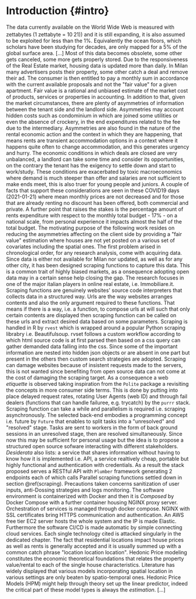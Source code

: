 # Introduction {#intro}

<!--  You can label chapter and section titles using `{#label}` after them, e.g., we can reference Chapter \@ref(intro). If you do not manually label them, there will be automatic labels anyway, e.g., Chapter \@ref(methods).-->

The data currently available on the World Wide Web is measured with zettabytes ($1$ zettabyte = $10^~$21)) and it is still expanding, it is also assumed to be exploited for less than the 1%. Equivalently the ocean floors, which scholars have been studying for decades, are only mapped for a 5% of the global surface area. [...] Most of this data becomes obsolete, some other gets canceled, some more gets properly stored. Due to the responsiveness of the Real Estate market, housing data is updated more than daily. In Milan many advertisers posts their property, some other catch a deal and remove their ad. The consumer is then entitled to pay a monthly sum in accordance with the current available proposals and not the "fair value" for a given apartment. Fair value is a rational and unbiased estimate of the market cost of products, services or properties in accounting. In addition to that, given the market circumstances, there are plenty of asymmetries of information between the tenant side and the landlord side. Asymmetries may account hidden costs such as condominium in which are joined some utilities or even the absence of crockery, in the end expenditures related to the fee due to the intermediary. Asymmetries are also found in the nature of the rental economic action and the context in which they are happening, that means rents are transient accommodation options in a context where it happens quite often to change accommodation, and this generates urgency and hurry. The economic conditions in which deals are closed are very unbalanced, a landlord can take some time and consider its opportunities, on the contrary the tenant has the exigency to settle down and start to work/study. These conditions are exacerbated by toxic macroeconomics where demand is much steeper than offer and salaries are not sufficient to make ends meet, this is also truer for young people and juniors. A couple of facts that support these considerations are seen in these COVID19 days (2021-01-21) where mean monthly prices are not decreased and for those that are already renting no discount has been offered, both commercial and private. A further point that raises the stakes is the percentage amount of rents expenditure with respect to the monthly total budget - 17% - on a national scale, from personal experience it impacts almost the half of the total budget.
The motivating purpose of the following work resides on reducing the asymmetries affecting on the client side by providing a "fair value" estimation where houses are not yet posted on a various set of covariates including the spatial ones. 
The first problem arised in chronological order, for any research analysis, come with acquiring data. Since data is either not available for Milan nor updated, as well as for any other city, it has been designed scraping functions to capture this data. This is a common trait of highly biased markets, as a onsequence adopting open data may in a certain sense help closing the gap. The research focuses in one of the major italian players in online real estate, i.e. Immobiliare.it. Scraping functions are genuinely websites' source code interpreters that collects data in a structured way. Urls are the way websites arranges contents and also the only argument required to these functions. That means if there is a way, i.e. a function, to compose urls at will such that only certain contents are displayed then scraping function can be called on these urls and extract desired data based on some parameters. Scraping is handled in R by `rvest` which is wrapped around a popular Python scraping librabry i.e. Beautifulsoup. rvset follows a custom workflow according to which html source code is at first parsed then based on a css query can gather demanded data falling into the css. Since some of the important information are nested into hidden json objects or are absent in one part but present in the others then custom search strategies are adopted. Scraping can damage websites because of insistent requests made to the servers, this is not wanted since benefiting from open source data can not come at the cost of damaging the scraping target. As a consequence a web _etiquette_ is observed taking inspiration from the `Polite` package a revisiting the concepts in more consumer side terms. This is done by putting into place delayed request rates, rotating User Agents (web ID) and through fail dealers (functions that can handle failuree, e.g. trycatch) by the `purrr` stack. Scraping function can take a while and parallelism is required i.e. scraping asynchronously. The selected back-end embodies a programming concept i.e. future by `Future` that enables to split tasks into a "unresolved" and "resolved" stage. Tasks are sent to workers in the form of back ground sessions in an unresolved stage, then are resolved simultaneously. Since now this may be sufficient for personal usage but the idea is to propose a structured open source sofware interacting with different stakeholders. _Desiderata_ also lists: a service that shares information without having to know how it is implemented i.e. API, a service realtively cheap, portable but highly functional and authentication with credentials.  As a result the stack proposed serves a RESTful API with `Plumber` framework generating 2 endpoints each of which calls Parallel scraping functions settled down in section \@ref(scraping). Precautions taken concerns sanitization of user inputs, anti-Dossing strategies and logs monitoring. The software environment is containerized with Docker and then it is  _Composed_  by Docker Compose with a further container housing NGINX proxy server. Orchestration of services is managed through docker compose. NGINX with SSL certificates bring HTTPS communication and authentication. An AWS free tier EC2 server hosts the whole system and the IP is made Elastic. Furthermore the software CI/CD is made automatic by simple connecting cloud services. Each single technology cited is attacked singularly in the dedicated chapter.
The fact that residential locations impact house prices as well as rents is generally accepted and it is usually summed up with a common catch phrase "location location location". Hedonic Price modeling constitutes the economic theoretical foundations that relates the property value/rental to each of the single house characteristics. Literature has widely displayed that various models incorporating spatial location in various settings are only beaten by spatio-temporal ones. 
Hedonic Price Models (HPM) might help through theory set up the linear predictor, indeed the critical part of these model types is always the _estimation_. [...]


<!--  Consumers are increasingly choosing to live in limited space in favor of central locations and proximity to the city center -->

<!-- . This models usually use regressors for residential buildings that capture both the property and the characteristics of the environment in which the property is situated."Can" discusses two results that describe this phenomenon: 1) "neighborhood impacts" and 2) "adjacent effects" . The first is the exchange of a collection of places and public resources, while the second is a form of waste. Moreover, some economists have tried to provide theoretical reasons building suitable econometric property appraisal models. In parallel. Researchers should measure 'neigh-,' using hedonic price methods (HPMs) and view them as the marginal will to pay for effects" And if these qualities are not evaluated explicitly, the related attributes. Economists will currently do their best with the aid of space econometrics[1]. Mate's effects adjacent. Another argument, however, suggests that if data is collected over time, researchers may neglect the effect of the temporal dimension[19]. In fact, in the majority of cases, researchers do not provide knowledge about recurring transactions. As such, housing transaction data refer to several cross parts, meaning, according to chronological order, the data consists of the various findings of the given populations. The simplest approach to processing such data is to construct a broad clustered cross section and to implement pooled OLS regression with separate variables set in space or time. But there is an explicit limit to this strategy. In space and over time it struggles to capture the correlation. As such, estimates of approximate coefficients can be unrealistic and incomplete. This report thus has three goals. Initially there is the implementation of a Bayesian hierarchical spatiotime model. The latent random effect variable in the model tests spatiotemporal correlation. This model has two new methods, combined LAPA (INLA) [39] nested approximations and a stochastic partial differential equation (SPDE) solution, which is demonstrated. INLA is developed for Gaussian latent models based on direct numerical integration. Furthermore, the SPDE method uses the covariance structures of the mother and the Delaunay triangles to generate a random Gaussian Markov (GMRF), strong proxy for the random Gaussian sector (GRF) Finally, the Corsican apartments sector is analyzed using a number of hierarchical models in Bayesia. In all candidate models, the predictive accuracy is comparable, involving individual and joint spatial and temporal random components. A robust model is chosen to detect the position of accommodation, geographical hot spots and reliable forecasts on the valuation of the market. The analysis has the following form. In Section 2, we analyze briefly several recent approaches to calculating spatial and temporal associations in property values, in particular. In Section 3, we define the spatiotemporal hierarchical model and present the INLA system and SPDE approach briefly. In Section 4, we provide the findings of the analysis with evidence, empirical strategies and estimates. -->



<!-- Hedonic modeling refers to the well recognized goal of defining regression models to expound property sale values. There is a rich literature on these models, which we will look at below. This models usually use regressors for residential buildings that capture both the property and the characteristics of the environment in which the property is situated. -->
<!-- In addition to this, awareness has been added of the old maximum spatial random effects for property transactions - "location, location and location." Such modelling is typically complex, with sales of properties aggregated in quarters or years to see the temporal growth of the sales market.. These random effects are characteristic of Gaussian processes and can be called substitution predictors for unmet or unusual predictors that hold spatial and/or temporal information.The random results, however, provide local model modification and Gaussian processes' versatility contributes to better sale price forecasts. The fact that places and times of housing purchases are random is a crucial feature overlooked in such hedonistic modelling. In other terms, sale prices are modeled on a place and time basis; randomness is only added in the regression given locality and time predictors. In comparison, random effects are correlated with fixed positions and periods that these effects are added. Paci et al. (2017) acknowledged in this connection that the compilation of real estate transactions requires the application, for a given market and a given duration, of a random point trend over time and space. That is, there is a random number of transactions and the positions and times of the transactions are random, provided the number. Investigation into the selling price of properties in the sense of a sales route leads to the so-called preferential sampling environment. Preferential sampling (Diggle et al., 2010) is a relatively newly recognized problem, which is discussed below. The underlying principle is that. If the sampling sites exist on a "biased" basis, this will impact our ability to interpolate the surrounding terrain correctly in an effort to learn about a geographic surface over an area by using data from a certain number of locations. -->





<!-- <!-- ABSTRACTTTTTTT --> 

<!-- This thesis has the aim to extract, infer and predict monthly rental price on Milan Real Estate market exploiting _Bayesian geostatistics_ through a convenient computing alternative called INLA. -->
<!-- Data originates from immobiliare.it database and it is extracted through a _scraper_ built on top of the website. The scraper is _optimized_ with respect to both the _server side_ kindly requesting permission and imposing delayed-request rates, and the _client side_ by granting continuity through fail handlers and request's headers rotation. Scraping functions exploits a custom workflow that combines url reverse engineering and optimal searching strategies for scraping. This dramatically speeds up scraping since a dedicated function can recompose urls starting from functional parameter arguments and call scraping on those urls. Speed comes from the fact that differently from spiders and derivatives which operate a full crawling down of the web site, the workflow concentrates only on a restricted set of urls. A further critical speed boost is offered by parallelism through the latest _Future_ back-end, and a run time benchmark demonstrates the scraper rapidity for two recent parallel with two configurations. -->
<!-- The scraper is then wrapped into a http API through an opinionated R framework, namely _Plumber_. Security is a major focus and anti dossing strategies, HTTPS and sanitization are singularly treated. The whole API service _Docker_ containers (built upon custom Dockerfiles) is then orchestrated with _Compose_  through a .yml file. The system is consequently served into a free tier _EC2_ machine, and load balanced with _NGINX_ reverse proxy server. The architecture principles stacked on top of the http API elevates it to being RESTful. Software CI/CD is managed through automatic workflow that exploits GitHub and DockerHub, which ultimately allows containers to be pulled into the EC2. Once the RESTful API endpoint is invoked, data, in this case Milan rental market within the municipality borders, is asynchronously scraped and collected into a JSON format. -->
<!-- Traditional spatial bayesian methods are generally slow since covariance matrices are dense and matrix inversions scale to a cubic order. Therefore Integrated Nested Laplace approximation (INLA) is applied constituting a faster computational alternative on a special type of models called Latent Gaussian models (LGM). _INLA_ shorten computations through analytics approximations with Laplace and numerical methods for space matrices with the aim to obtain an approximated posterior distribution of the parameters. -->
<!-- Hedonic Price Models (HPM) constitutes the economic theoretical foundation of the model according to which the linear predictor is set. As a matter of fact house prices are related to the value of the property by their demand-offer price equilibra for each single characteristic (including the spatial ones). A further aspects addresses the fact that prices are considered as a proxy value for rents since they are both interchangeable economic actions satisfying the same need. However the critical part of studying house characteristics in geostatistics is the _estimation_ for the reason already anticipates. -->
<!-- LGMs are defined into a hierarchical bayesian modeling framework, distinguishing three nested hierarchy levels: the likelihood of the data (generally an exponential family), the latent Gaussian Markov Random Field GRMF (where the linear predictor is) and the hyper parameter distribution for which priors are specified. GMRF are suitable since they provide a sparse precision matrix due to conditional assumption, marking matrices tridiagonal. The spatial component of the data is considered as a discrete realization of an underlying unobserved and continuous Gaussian Process (GP) to be estimated, completely characterized by a mean structure and a covariance matrix. For the Gaussian Process are made two major assumptions: stationarity and isotropy, which let specifying a flexible covariance function i.e. Matérn. -->
<!-- The Stochastic Partial Differential Equations (SPDE) solutions can provide a GMRF representation of the GP whose covariance matrix is Matérn. This happens through a triangulation of the domain of the study said mesh. The model is then fitted and cross validated with R-INLA and inference on parameter posterior distribution is given. -->

<!-- <!-- ABSTRACTTTTTTT END --> 

<!-- Trento:  -->

<!-- * Argomento -->
<!-- * Problema -->
<!-- * Obiettivi -->
<!-- * Metodo -->
<!-- * Struttura della tesi -->


<!-- Main themes:  -->

<!-- - Research Question -->
<!-- - Milan Real Estate Controversies in relation to research question -->
<!-- - why the API (perchè mi mancano i dati e perchè è il futuro) -->
<!-- - Open Data discussion personal hope of data sharing and benefits from oper source -->
<!-- - Why a Bayesian approach -->
<!-- - Why INLA  -->


<!-- <!-- paper visto per leagl ma roba buona--> 

<!-- According to Google research devoted to the analysis of USA real estate -->
<!-- buyers’ habits (National Association of Realtors, Google 2012), out of 10 % -->
<!-- homebuyers use the Internet as one of the primary research tools, and 52 % of -->
<!-- customers start their search using the Internet. According to the information -->
<!-- presented by Google, the number of real estate searches grows up yearly by 22 %.  -->
<!-- The main reason for customers is to find information which can reduce purchasing -->
<!-- related risks (Peterson & Merino, 2003). -->
<!-- In Latvia, 79.7 % of the population now goes online regularly (Latvijas -->
<!-- Interneta Asociācija, 2015). Latvian Internet users have the same habits as the -->
<!-- Internet users of the USA or developed Western countries. 7 out of 10 Internet -->
<!-- users (70 %) look for information on web pages (CSP, 2015). Real estate buyers -->
<!-- read general information about a real estate object and compare prices of various -->
<!-- real estate objects -->



<!-- <!-- estratto dall'introduzione dellpinfrastrutture, ha senso messo qua  --> 
<!-- As a general discussion technologies implied can be thought as the distance between a service running locally on a laptop and something that it can actually be put into production, shared among company stakeholders, solving business related problems. When such technologies are applied data scientist and interlocutors gradually close up the gap. Insights are better communicated, data is up-to-date and automation can save time. Nonetheless when the infrastructure is designed with vision then integrating or substituting existing technologies is not trivial. Anyway technologies can not be always embedded because they might be exclusively designed to work only on certain back ends, therefore some choices are not into discussion. With foresight RStudio by setting future-oriented guidelines has spent a lot of effort giving its users an easy, integrated and interconnected environment. By that it is meant that the RStudio community has tried to either integrate or open the possibility to a number of technologies that fill the blanks in their weaker parts. On top of many, an entire package has been dedicated to democratize REST APIs (Plumber [@plumber]). As a further example developers in RStudio have created an entire new paradigm i.e. Shiny [@shiny], a popular web app development package, that enforces the developer to have front-end and back-end technologies tied up in the same IDE. They also added performance monitoring and optimization packages that are fitted into shiny such as shinytest [metti tag] and shinyloadtest [metti tag] to simulate sessions and verify network traffic congestion. -->
